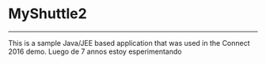 # MyShuttle2
-------------

This is a sample Java/JEE based application that was used in the Connect 2016 demo. Luego de 7 annos estoy esperimentando 

